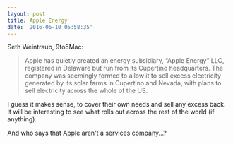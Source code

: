```yaml
---
layout: post
title: Apple Energy
date: '2016-06-10 05:58:35'
---
```


Seth Weintraub, 9to5Mac:

> Apple has quietly created an energy subsidiary, “Apple Energy” LLC, registered in Delaware but run from its Cupertino headquarters. The company was seemingly formed to allow it to sell excess electricity generated by its solar farms in Cupertino and Nevada, with plans to sell electricity across the whole of the US.

I guess it makes sense, to cover their own needs and sell any excess back. It will be interesting to see what rolls out across the rest of the world (if anything).

And who says that Apple aren't a services company...?